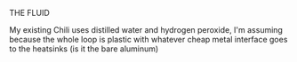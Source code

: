 
THE FLUID

My existing Chili uses distilled water and hydrogen peroxide, I'm assuming because the whole loop is plastic with whatever cheap metal interface goes to the heatsinks (is it the bare aluminum) 